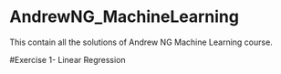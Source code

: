 # AndrewNG_MachineLearning
This contain all the solutions of Andrew NG Machine Learning course.

#Exercise 1- Linear Regression

